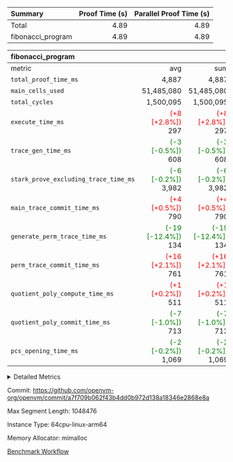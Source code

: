 | Summary | Proof Time (s) | Parallel Proof Time (s) |
|:---|---:|---:|
| Total |  4.89 |  4.89 |
| fibonacci_program |  4.89 |  4.89 |


| fibonacci_program |||||
|:---|---:|---:|---:|---:|
|metric|avg|sum|max|min|
| `total_proof_time_ms ` |  4,887 |  4,887 |  4,887 |  4,887 |
| `main_cells_used     ` |  51,485,080 |  51,485,080 |  51,485,080 |  51,485,080 |
| `total_cycles        ` |  1,500,095 |  1,500,095 |  1,500,095 |  1,500,095 |
| `execute_time_ms     ` | <span style='color: red'>(+8 [+2.8%])</span> 297 | <span style='color: red'>(+8 [+2.8%])</span> 297 | <span style='color: red'>(+8 [+2.8%])</span> 297 | <span style='color: red'>(+8 [+2.8%])</span> 297 |
| `trace_gen_time_ms   ` | <span style='color: green'>(-3 [-0.5%])</span> 608 | <span style='color: green'>(-3 [-0.5%])</span> 608 | <span style='color: green'>(-3 [-0.5%])</span> 608 | <span style='color: green'>(-3 [-0.5%])</span> 608 |
| `stark_prove_excluding_trace_time_ms` | <span style='color: green'>(-6 [-0.2%])</span> 3,982 | <span style='color: green'>(-6 [-0.2%])</span> 3,982 | <span style='color: green'>(-6 [-0.2%])</span> 3,982 | <span style='color: green'>(-6 [-0.2%])</span> 3,982 |
| `main_trace_commit_time_ms` | <span style='color: red'>(+4 [+0.5%])</span> 790 | <span style='color: red'>(+4 [+0.5%])</span> 790 | <span style='color: red'>(+4 [+0.5%])</span> 790 | <span style='color: red'>(+4 [+0.5%])</span> 790 |
| `generate_perm_trace_time_ms` | <span style='color: green'>(-19 [-12.4%])</span> 134 | <span style='color: green'>(-19 [-12.4%])</span> 134 | <span style='color: green'>(-19 [-12.4%])</span> 134 | <span style='color: green'>(-19 [-12.4%])</span> 134 |
| `perm_trace_commit_time_ms` | <span style='color: red'>(+16 [+2.1%])</span> 761 | <span style='color: red'>(+16 [+2.1%])</span> 761 | <span style='color: red'>(+16 [+2.1%])</span> 761 | <span style='color: red'>(+16 [+2.1%])</span> 761 |
| `quotient_poly_compute_time_ms` | <span style='color: red'>(+1 [+0.2%])</span> 511 | <span style='color: red'>(+1 [+0.2%])</span> 511 | <span style='color: red'>(+1 [+0.2%])</span> 511 | <span style='color: red'>(+1 [+0.2%])</span> 511 |
| `quotient_poly_commit_time_ms` | <span style='color: green'>(-7 [-1.0%])</span> 713 | <span style='color: green'>(-7 [-1.0%])</span> 713 | <span style='color: green'>(-7 [-1.0%])</span> 713 | <span style='color: green'>(-7 [-1.0%])</span> 713 |
| `pcs_opening_time_ms ` | <span style='color: green'>(-2 [-0.2%])</span> 1,069 | <span style='color: green'>(-2 [-0.2%])</span> 1,069 | <span style='color: green'>(-2 [-0.2%])</span> 1,069 | <span style='color: green'>(-2 [-0.2%])</span> 1,069 |



<details>
<summary>Detailed Metrics</summary>

| group | num_segments | keygen_time_ms | commit_exe_time_ms |
| --- | --- | --- | --- |
| fibonacci_program | 1 | 398 | 6 | 

| group | air_name | quotient_deg | interactions | constraints |
| --- | --- | --- | --- | --- |
| fibonacci_program | AccessAdapterAir<16> | 4 | 5 | 11 | 
| fibonacci_program | AccessAdapterAir<2> | 4 | 5 | 11 | 
| fibonacci_program | AccessAdapterAir<32> | 4 | 5 | 11 | 
| fibonacci_program | AccessAdapterAir<4> | 4 | 5 | 11 | 
| fibonacci_program | AccessAdapterAir<64> | 4 | 5 | 11 | 
| fibonacci_program | AccessAdapterAir<8> | 4 | 5 | 11 | 
| fibonacci_program | BitwiseOperationLookupAir<8> | 2 | 2 | 4 | 
| fibonacci_program | MemoryMerkleAir<8> | 4 | 4 | 38 | 
| fibonacci_program | PersistentBoundaryAir<8> | 4 | 3 | 5 | 
| fibonacci_program | PhantomAir | 4 | 3 | 4 | 
| fibonacci_program | Poseidon2PeripheryAir<BabyBearParameters>, 1> | 2 | 1 | 286 | 
| fibonacci_program | ProgramAir | 1 | 1 | 4 | 
| fibonacci_program | RangeTupleCheckerAir<2> | 1 | 1 | 4 | 
| fibonacci_program | Rv32HintStoreAir | 4 | 19 | 21 | 
| fibonacci_program | VariableRangeCheckerAir | 1 | 1 | 4 | 
| fibonacci_program | VmAirWrapper<Rv32BaseAluAdapterAir, BaseAluCoreAir<4, 8> | 4 | 19 | 30 | 
| fibonacci_program | VmAirWrapper<Rv32BaseAluAdapterAir, LessThanCoreAir<4, 8> | 4 | 17 | 35 | 
| fibonacci_program | VmAirWrapper<Rv32BaseAluAdapterAir, ShiftCoreAir<4, 8> | 4 | 23 | 84 | 
| fibonacci_program | VmAirWrapper<Rv32BranchAdapterAir, BranchEqualCoreAir<4> | 4 | 11 | 17 | 
| fibonacci_program | VmAirWrapper<Rv32BranchAdapterAir, BranchLessThanCoreAir<4, 8> | 4 | 13 | 32 | 
| fibonacci_program | VmAirWrapper<Rv32CondRdWriteAdapterAir, Rv32JalLuiCoreAir> | 4 | 10 | 15 | 
| fibonacci_program | VmAirWrapper<Rv32JalrAdapterAir, Rv32JalrCoreAir> | 4 | 16 | 16 | 
| fibonacci_program | VmAirWrapper<Rv32LoadStoreAdapterAir, LoadSignExtendCoreAir<4, 8> | 4 | 18 | 21 | 
| fibonacci_program | VmAirWrapper<Rv32LoadStoreAdapterAir, LoadStoreCoreAir<4> | 4 | 17 | 27 | 
| fibonacci_program | VmAirWrapper<Rv32MultAdapterAir, DivRemCoreAir<4, 8> | 4 | 25 | 72 | 
| fibonacci_program | VmAirWrapper<Rv32MultAdapterAir, MulHCoreAir<4, 8> | 4 | 24 | 23 | 
| fibonacci_program | VmAirWrapper<Rv32MultAdapterAir, MultiplicationCoreAir<4, 8> | 4 | 19 | 13 | 
| fibonacci_program | VmAirWrapper<Rv32RdWriteAdapterAir, Rv32AuipcCoreAir> | 4 | 11 | 12 | 
| fibonacci_program | VmConnectorAir | 4 | 3 | 8 | 

| group | air_name | segment | rows | prep_cols | perm_cols | main_cols | cells |
| --- | --- | --- | --- | --- | --- | --- | --- |
| fibonacci_program | AccessAdapterAir<8> | 0 | 32 |  | 12 | 17 | 928 | 
| fibonacci_program | BitwiseOperationLookupAir<8> | 0 | 65,536 | 3 | 8 | 2 | 655,360 | 
| fibonacci_program | MemoryMerkleAir<8> | 0 | 256 |  | 12 | 32 | 11,264 | 
| fibonacci_program | PersistentBoundaryAir<8> | 0 | 32 |  | 8 | 20 | 896 | 
| fibonacci_program | PhantomAir | 0 | 2 |  | 8 | 6 | 28 | 
| fibonacci_program | Poseidon2PeripheryAir<BabyBearParameters>, 1> | 0 | 256 |  | 8 | 300 | 78,848 | 
| fibonacci_program | ProgramAir | 0 | 4,096 |  | 8 | 10 | 73,728 | 
| fibonacci_program | RangeTupleCheckerAir<2> | 0 | 524,288 | 2 | 8 | 1 | 4,718,592 | 
| fibonacci_program | Rv32HintStoreAir | 0 | 4 |  | 24 | 32 | 224 | 
| fibonacci_program | VariableRangeCheckerAir | 0 | 262,144 | 2 | 8 | 1 | 2,359,296 | 
| fibonacci_program | VmAirWrapper<Rv32BaseAluAdapterAir, BaseAluCoreAir<4, 8> | 0 | 1,048,576 |  | 28 | 36 | 67,108,864 | 
| fibonacci_program | VmAirWrapper<Rv32BaseAluAdapterAir, LessThanCoreAir<4, 8> | 0 | 524,288 |  | 24 | 37 | 31,981,568 | 
| fibonacci_program | VmAirWrapper<Rv32BranchAdapterAir, BranchEqualCoreAir<4> | 0 | 262,144 |  | 16 | 26 | 11,010,048 | 
| fibonacci_program | VmAirWrapper<Rv32BranchAdapterAir, BranchLessThanCoreAir<4, 8> | 0 | 4 |  | 20 | 32 | 208 | 
| fibonacci_program | VmAirWrapper<Rv32CondRdWriteAdapterAir, Rv32JalLuiCoreAir> | 0 | 131,072 |  | 16 | 18 | 4,456,448 | 
| fibonacci_program | VmAirWrapper<Rv32JalrAdapterAir, Rv32JalrCoreAir> | 0 | 16 |  | 20 | 28 | 768 | 
| fibonacci_program | VmAirWrapper<Rv32LoadStoreAdapterAir, LoadStoreCoreAir<4> | 0 | 16 |  | 28 | 40 | 1,088 | 
| fibonacci_program | VmAirWrapper<Rv32RdWriteAdapterAir, Rv32AuipcCoreAir> | 0 | 8 |  | 16 | 21 | 296 | 
| fibonacci_program | VmConnectorAir | 0 | 2 | 1 | 8 | 4 | 24 | 

| group | segment | trace_gen_time_ms | total_proof_time_ms | total_cycles | total_cells | stark_prove_excluding_trace_time_ms | quotient_poly_compute_time_ms | quotient_poly_commit_time_ms | perm_trace_commit_time_ms | pcs_opening_time_ms | main_trace_commit_time_ms | main_cells_used | generate_perm_trace_time_ms | execute_time_ms |
| --- | --- | --- | --- | --- | --- | --- | --- | --- | --- | --- | --- | --- | --- | --- |
| fibonacci_program | 0 | 608 | 4,887 | 1,500,095 | 122,458,476 | 3,982 | 511 | 713 | 761 | 1,069 | 790 | 51,485,080 | 134 | 297 | 

</details>


Commit: https://github.com/openvm-org/openvm/commit/a7f709b062f43b4dd0b972d138a18346e2868e8a

Max Segment Length: 1048476

Instance Type: 64cpu-linux-arm64

Memory Allocator: mimalloc

[Benchmark Workflow](https://github.com/openvm-org/openvm/actions/runs/13715812482)
